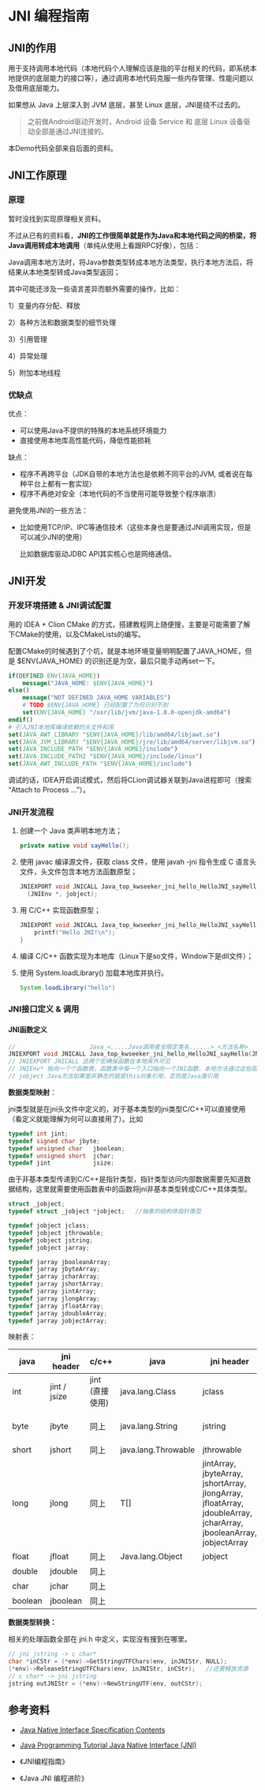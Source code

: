 # JNI 编程指南

## JNI的作用

用于支持调用本地代码（本地代码个人理解应该是指的平台相关的代码，即系统本地提供的底层能力的接口等），通过调用本地代码克服一些内存管理、性能问题以及借用底层能力。

如果想从 Java 上层深入到 JVM 底层，甚至 Linux 底层，JNI是绕不过去的。

> 之前做Android驱动开发时，Android 设备 Service 和 底层 Linux 设备驱动全部是通过JNI连接的。

本Demo代码全部来自后面的资料。



## JNI工作原理

### 原理

暂时没找到实现原理相关资料。

不过从已有的资料看，**JNI的工作很简单就是作为Java和本地代码之间的桥梁，将Java调用转成本地调用**（单纯从使用上看跟RPC好像），包括：

Java调用本地方法时，将Java参数类型转成本地方法类型，执行本地方法后，将结果从本地类型转成Java类型返回；

其中可能还涉及一些语言差异而额外需要的操作，比如：

1）变量内存分配、释放

2）各种方法和数据类型的细节处理

3）引用管理

4）异常处理

5）附加本地线程

### 优缺点

优点：

+ 可以使用Java不提供的特殊的本地系统环境能力
+ 直接使用本地库高性能代码，降低性能损耗

缺点：

+ 程序不再跨平台（JDK自带的本地方法也是依赖不同平台的JVM, 或者说在每种平台上都有一套实现）
+ 程序不再绝对安全（本地代码的不当使用可能导致整个程序崩溃）

避免使用JNI的一些方法：

+ 比如使用TCP/IP、IPC等通信技术（这些本身也是要通过JNI调用实现，但是可以减少JNI的使用）

  比如数据库驱动JDBC API其实核心也是网络通信。

## JNI开发

### 开发环境搭建 & JNI调试配置

用的 IDEA + Clion CMake 的方式，搭建教程网上随便搜，主要是可能需要了解下CMake的使用，以及CMakeLists的编写。

配置CMake的时候遇到了个坑，就是本地环境变量明明配置了JAVA_HOME，但是 $ENV{JAVA_HOME} 的识别还是为空，最后只能手动再set一下。

```cmake
if(DEFINED ENV{JAVA_HOME})
    message("JAVA_HOME: $ENV{JAVA_HOME}")
else()
    message("NOT DEFINED JAVA_HOME VARIABLES")
    # TODO $ENV{JAVA_HOME} 已经配置了为何识别不到
    set(ENV{JAVA_HOME} "/usr/lib/jvm/java-1.8.0-openjdk-amd64")
endif()
# 引入JNI本地库编译依赖的头文件和库
set(JAVA_AWT_LIBRARY "$ENV{JAVA_HOME}/lib/amd64/libjawt.so")
set(JAVA_JVM_LIBRARY "$ENV{JAVA_HOME}/jre/lib/amd64/server/libjvm.so")
set(JAVA_INCLUDE_PATH "$ENV{JAVA_HOME}/include")
set(JAVA_INCLUDE_PATH2 "$ENV{JAVA_HOME}/include/linux")
set(JAVA_AWT_INCLUDE_PATH "$ENV{JAVA_HOME}/include")
```

调试的话，IDEA开启调试模式，然后将CLion调试器关联到Java进程即可（搜索 “Attach to Process ...”）。

### JNI开发流程

1. 创建一个 Java 类声明本地方法；

   ```java
   private native void sayHello();
   ```

2. 使用 javac 编译源文件，获取 class 文件，使用 javah -jni 指令生成 C 语言头文件，头文件包含本地方法函数原型；

   ```c
   JNIEXPORT void JNICALL Java_top_kwseeker_jni_hello_HelloJNI_sayHello
     (JNIEnv *, jobject);
   ```

3. 用 C/C++ 实现函数原型；

   ```c
   JNIEXPORT void JNICALL Java_top_kwseeker_jni_hello_HelloJNI_sayHello(JNIEnv *env, jobject obj) {
       printf("Hello JNI!\n");
   }
   ```

4. 编译 C/C++ 函数实现为本地库（Linux下是so文件，Window下是dll文件）；

5. 使用 System.loadLibrary() 加载本地库并执行。

   ```java
   System.loadLibrary("hello")
   ```

### JNI接口定义 & 调用

#### JNI函数定义

```C
//					   Java_<.....Java调用者全限定类名......>_<方法名称> 
JNIEXPORT void JNICALL Java_top_kwseeker_jni_hello_HelloJNI_sayHello(JNIEnv *, jobject, ...);
// JNIEXPORT JNICALL 这两个宏确保函数在本地库外可见
// JNIEnv* 指向一个个函数表，函数表中每一个入口指向一个JNI函数，本地方法通过这些函数访问JVM中的数据结构
// jobject Java方法如果是非静态的就是this对象引用，否则是Java类引用
```

**数据类型映射**：

jni类型就是在jni头文件中定义的，对于基本类型的jni类型C/C++可以直接使用（看定义就能理解为何可以直接用了）。比如

```c
typedef int jint;
typedef signed char jbyte;
typedef unsigned char   jboolean;
typedef unsigned short  jchar;
typedef jint            jsize;
```

由于非基本类型传递到C/C++是指针类型，指针类型访问内部数据需要先知道数据结构，这里就需要使用函数表中的函数将jni非基本类型转成C/C++具体类型。

```c
struct _jobject;
typedef struct _jobject *jobject;	//抽象的结构体指针类型

typedef jobject jclass;
typedef jobject jthrowable;
typedef jobject jstring;
typedef jobject jarray;

typedef jarray jbooleanArray;
typedef jarray jbyteArray;
typedef jarray jcharArray;
typedef jarray jshortArray;
typedef jarray jintArray;
typedef jarray jlongArray;
typedef jarray jfloatArray;
typedef jarray jdoubleArray;
typedef jarray jobjectArray;
```

映射表：

| java    | jni header   | c/c++           | java                | jni header                                                   | c/c++           |
| ------- | ------------ | --------------- | ------------------- | ------------------------------------------------------------ | --------------- |
| int     | jint / jsize | jint (直接使用) | java.lang.Class     | jclass                                                       |                 |
| byte    | jbyte        | 同上            | java.lang.String    | jstring                                                      | char * / string |
| short   | jshort       | 同上            | java.lang.Throwable | jthrowable                                                   |                 |
| long    | jlong        | 同上            | T[]                 | jintArray, jbyteArray, jshortArray, <br />jlongArray, jfloatArray, jdoubleArray, jcharArray, jbooleanArray, jobjectArray | int[] ...       |
| float   | jfloat       | 同上            | Java.lang.Object    | jobject                                                      |                 |
| double  | jdouble      | 同上            |                     |                                                              |                 |
| char    | jchar        | 同上            |                     |                                                              |                 |
| boolean | jboolean     | 同上            |                     |                                                              |                 |

**数据类型转换：**

相关的处理函数全部在 jni.h 中定义，实现没有搜到在哪里。

```c
// jni jstring -> c char*
char *inCStr = (*env)->GetStringUTFChars(env, inJNIStr, NULL);
(*env)->ReleaseStringUTFChars(env, inJNIStr, inCStr);	//还要释放资源
// c char* -> jni jstring
jstring outJNIStr = (*env)->NewStringUTF(env, outCStr);


```





## 参考资料

+ [Java Native Interface Specification Contents](https://docs.oracle.com/en/java/javase/18/docs/specs/jni/)
+ [Java Programming Tutorial Java Native Interface (JNI)](https://www3.ntu.edu.sg/home/ehchua/programming/java/JavaNativeInterface.html)

+ 《JNI编程指南》
+ 《Java JNI 编程进阶》